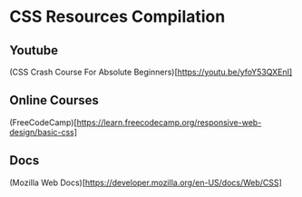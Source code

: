 # CSS Resources Compilation

## Youtube
(CSS Crash Course For Absolute Beginners)[https://youtu.be/yfoY53QXEnI]

## Online Courses
(FreeCodeCamp)[https://learn.freecodecamp.org/responsive-web-design/basic-css]


## Docs 
(Mozilla Web Docs)[https://developer.mozilla.org/en-US/docs/Web/CSS]
